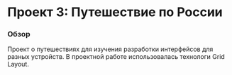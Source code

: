 # Проект 3: Путешествие по России

### Обзор
Проект о путешествиях для изучения разработки интерфейсов для разных устройств.
В проектной работе использовалась технологи Grid Layout.




